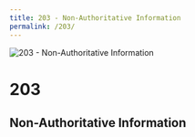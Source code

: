 ```yaml
---
title: 203 - Non-Authoritative Information
permalink: /203/
---
```

<div>
    <img src="http://iruntheinternet.com/lulzdump/images/squirrel-stealing-chips-fries-food-1372895636K.jpg?id=" alt="203 - Non-Authoritative Information" />
    <h1>203</h1>
    <h2>Non-Authoritative Information</h2>
</div>
